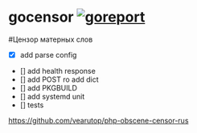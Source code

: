 # gocensor [![goreport](https://goreportcard.com/badge/github.com/city-portals-network/gocensor)](https://goreportcard.com/report/github.com/city-portals-network/gocensor) 

#Цензор матерных слов
- [x] add parse config
- [] add health response
- [] add POST ro add dict
- [] add PKGBUILD
- [] add systemd unit
- [] tests

https://github.com/vearutop/php-obscene-censor-rus